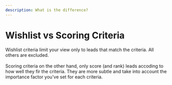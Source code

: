 ```yaml
---
description: What is the difference?
---
```


# Wishlist vs Scoring Criteria

Wishlist criteria limit your view only to leads that match the criteria. All others are excluded. \
\
Scoring criteria on the other hand, only score (and rank) leads accoding to how well they fir the criteria. They are more subtle and take into account the importance factor you've set for each criteria.

